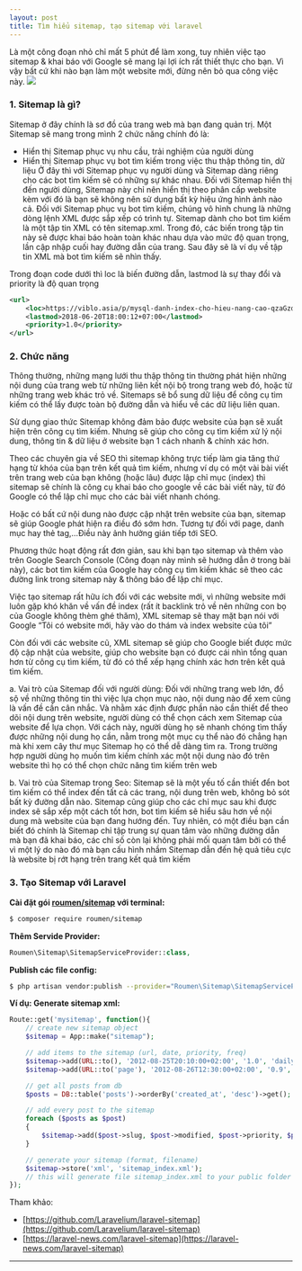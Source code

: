 ```yaml
---
layout: post
title: Tìm hiểu sitemap, tạo sitemap với laravel
---
```


Là một công đoạn nhỏ chỉ mất 5 phút để làm xong, tuy nhiên việc tạo sitemap & khai báo với Google sẽ mang lại lợi ích rất thiết thực cho bạn. Vì vậy bất cứ khi nào bạn làm một website mới, đừng nên bỏ qua công việc này.
![](https://images.viblo.asia/4d135709-ccc3-491c-9986-8347c538a91d.png)

### 1. Sitemap là gì?
Sitemap ở đây chính là sơ đồ của trang web mà bạn đang quản trị. Một Sitemap sẽ mang trong mình 2 chức năng chính đó là:
- Hiển thị Sitemap phục vụ nhu cầu, trải nghiệm của người dùng
- Hiển thị Sitemap phục vụ bot tìm kiếm trong việc thu thập thông tin, dữ liệu
Ở đây thì với Sitemap phục vụ người dùng và Sitemap dàng riêng cho các bot tìm kiếm sẽ có những sự khác nhau. Đối với Sitemap hiển thị đến người dùng, Sitemap này chỉ nên hiển thị theo phân cấp website kèm với đó là bạn sẽ không nên sử dụng bất kỳ hiệu ứng hình ảnh nào cả. Đối với Sitemap phục vụ bot tìm kiếm, chúng vô hình chung là những dòng lệnh XML được sắp xếp có trình tự.
Sitemap dành cho bot tìm kiếm là một tập tin XML có tên sitemap.xml. Trong đó, các biến trong tập tin này sẽ được khai báo hoàn toàn khác nhau dựa vào mức độ quan trọng, lần cập nhập cuối hay đường dẫn của trang. Sau đây sẽ là ví dụ về tập tin XML mà bot tìm kiếm sẽ nhìn thấy.


Trong đoạn code dưới thì loc là biến đường dẫn, lastmod là sự thay đổi và priority là độ quan trọng
``` xml
<url>
    <loc>https://viblo.asia/p/mysql-danh-index-cho-hieu-nang-cao-qzaGzdwVkyO</loc>
    <lastmod>2018-06-20T18:00:12+07:00</lastmod>
    <priority>1.0</priority>
</url>
```

### 2. Chức năng
Thông thường, những mạng lưới thu thập thông tin thường phát hiện những nội dung của trang web từ những liên kết nội bộ trong trang web đó, hoặc từ những trang web khác trỏ về. Sitemaps sẽ bổ sung dữ liệu để công cụ tìm kiếm có thể lấy được toàn bộ đường dẫn và hiểu về các dữ liệu liên quan.

Sử dụng giao thức Sitemap không đảm bảo được website của bạn sẽ xuất hiện trên công cụ tìm kiếm. Nhưng sẽ giúp cho công cụ tìm kiếm xử lý nội dung, thông tin & dữ liệu ở website bạn 1 cách nhanh & chính xác hơn.

Theo các chuyên gia về SEO thì sitemap không trực tiếp làm gia tăng thứ hạng từ khóa của bạn trên kết quả tìm kiếm, nhưng ví dụ có một vài bài viết trên trang web của bạn không (hoặc lâu) được lập chỉ mục (index) thì sitemap sẽ chính là công cụ khai báo cho google về các bài viết này, từ đó Google có thể lập chỉ mục cho các bài viết nhanh chóng.

Hoặc có bất cứ nội dung nào được cập nhật trên website của bạn, sitemap sẽ giúp Google phát hiện ra điều đó sớm hơn. Tương tự đối với page, danh mục hay thẻ tag,…Điều này ảnh hưởng gián tiếp tới SEO.

Phương thức hoạt động rất đơn giản, sau khi bạn tạo sitemap và thêm vào trên Google Search Console (Công đoạn này mình sẽ hướng dẫn ở trong bài này), các bot tìm kiếm của Google hay công cụ tìm kiếm khác sẽ theo các đường link trong sitemap này & thông báo để lập chỉ mục.


Việc tạo sitemap rất hữu ích đối với các website mới, vì những website mới luôn gặp khó khăn về vấn đề index (rất ít backlink trỏ về nên những con bọ của Google không thèm ghé thăm), XML sitemap sẽ thay mặt bạn nói với Google “Tôi có website mới, hãy vào do thám và index website của tôi”

Còn đối với các website cũ, XML sitemap sẽ giúp cho Google biết được mức độ cập nhật của website, giúp cho website bạn có được cái nhìn tổng quan hơn từ công cụ tìm kiếm, từ đó có thể xếp hạng chính xác hơn trên kết quả tìm kiếm.

a. Vai trò của Sitemap đối với người dùng: Đối với những trang web lớn, đồ sộ về những thông tin thì việc lựa chọn mục nào, nội dung nào để xem cũng là vấn đề cần cân nhắc. Và nhằm xác định được phần nào cần thiết để theo dõi nội dung trên website, người dùng có thể chọn cách xem Sitemap của website để lựa chọn. Với cách này, người dùng họ sẽ nhanh chóng tìm thấy được những nội dung họ cần, nằm trong một mục cụ thể nào đó chẳng hạn mà khi xem cây thư mục Sitemap họ có thể dễ dàng tìm ra. Trong trường hợp người dùng họ muốn tìm kiếm chính xác một nội dung nào đó trên website thì họ có thể chọn chức năng tìm kiếm trên web

b. Vai trò của Sitemap trong Seo: Sitemap sẽ là một yếu tố cần thiết đển bot tìm kiếm có thể index đến tất cả các trang, nội dung trên web, không bỏ sót bất kỳ đường dẫn nào. Sitemap cũng giúp cho các chỉ mục sau khi được index sẽ sắp xếp một cách tốt hơn, bot tìm kiếm sẽ hiểu sâu hơn về nội dung mà website của bạn đang hướng đến. Tuy nhiên, có một điều bạn cần biết đó chính là Sitemap chỉ tập trung sự quan tâm vào những đường dẫn mà bạn đã khai báo, các chỉ số còn lại không phải mối quan tâm bởi có thể vì một lý do nào đó mà bạn cấu hình nhầm Sitemap dẫn đến hệ quả tiêu cực là website bị rớt hạng trên trang kết quả tìm kiếm

### 3. Tạo Sitemap với Laravel
**Cài đặt gói [roumen/sitemap](https://github.com/Laravelium/laravel-sitemap) với terminal:**
```sh
$ composer require roumen/sitemap
```

**Thêm Servide Provider:**
```php
Roumen\Sitemap\SitemapServiceProvider::class,
```

**Publish các file config:**
```sh
$ php artisan vendor:publish --provider="Roumen\Sitemap\SitemapServiceProvider"
```

**Ví dụ: Generate sitemap xml:**
```php
Route::get('mysitemap', function(){
    // create new sitemap object
    $sitemap = App::make("sitemap");

    // add items to the sitemap (url, date, priority, freq)
    $sitemap->add(URL::to(), '2012-08-25T20:10:00+02:00', '1.0', 'daily');
    $sitemap->add(URL::to('page'), '2012-08-26T12:30:00+02:00', '0.9', 'monthly');

    // get all posts from db
    $posts = DB::table('posts')->orderBy('created_at', 'desc')->get();

    // add every post to the sitemap
    foreach ($posts as $post)
    {
        $sitemap->add($post->slug, $post->modified, $post->priority, $post->freq);
    }

    // generate your sitemap (format, filename)
    $sitemap->store('xml', 'sitemap_index.xml');
    // this will generate file sitemap_index.xml to your public folder
});
```

Tham khảo:
* [https://github.com/Laravelium/laravel-sitemap](https://github.com/Laravelium/laravel-sitemap)
* [https://laravel-news.com/laravel-sitemap](https://laravel-news.com/laravel-sitemap)

----

